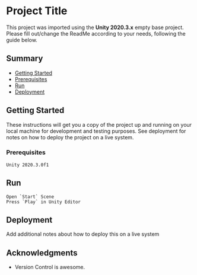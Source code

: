 # Project Title

This project was imported using the **Unity 2020.3.x** empty base project.
Please fill out/change the ReadMe according to your needs, following the guide below.

## Summary

  - [Getting Started](#getting-started)
  - [Prerequisites](#prerequisites)
  - [Run](#run)
  - [Deployment](#deployment)


## Getting Started

These instructions will get you a copy of the project up and running on
your local machine for development and testing purposes. See deployment
for notes on how to deploy the project on a live system.

### Prerequisites

    Unity 2020.3.0f1
    

## Run

    Open `Start` Scene
    Press `Play` in Unity Editor


## Deployment

Add additional notes about how to deploy this on a live system


## Acknowledgments

  - Version Control is awesome.